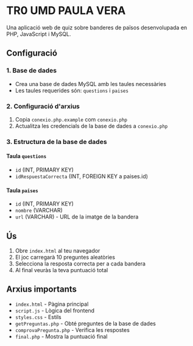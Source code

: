 # TR0 UMD PAULA VERA

Una aplicació web de quiz sobre banderes de països desenvolupada en PHP, JavaScript i MySQL.

## Configuració

### 1. Base de dades
- Crea una base de dades MySQL amb les taules necessàries
- Les taules requerides són: `questions` i `paises`

### 2. Configuració d'arxius
1. Copia `conexio.php.example` com `conexio.php`
2. Actualitza les credencials de la base de dades a `conexio.php`

### 3. Estructura de la base de dades

#### Taula `questions`
- `id` (INT, PRIMARY KEY)
- `idRespuestaCorrecta` (INT, FOREIGN KEY a paises.id)

#### Taula `paises`
- `id` (INT, PRIMARY KEY)
- `nombre` (VARCHAR)
- `url` (VARCHAR) - URL de la imatge de la bandera

## Ús
1. Obre `index.html` al teu navegador
2. El joc carregarà 10 preguntes aleatòries
3. Selecciona la resposta correcta per a cada bandera
4. Al final veuràs la teva puntuació total

## Arxius importants
- `index.html` - Pàgina principal
- `script.js` - Lògica del frontend
- `styles.css` - Estils
- `getPreguntas.php` - Obté preguntes de la base de dades
- `comprovaPregunta.php` - Verifica les respostes
- `final.php` - Mostra la puntuació final
